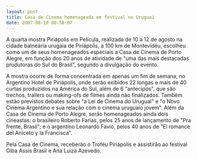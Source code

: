 ```yaml
---
layout: post
title: Casa de Cinema homenageada em festival no Uruguai
date: 2007-08-10 00:58:07
---
```

A quarta mostra Piriápolis em Película, realizada de 10 a 12 de agosto na cidade balneária urugaia de Piriápolis, a 100 km de Montevidéu, escolheu como um de seus homenageados especiais a Casa de Cinema de Porto Alegre, em função dos 20 anos de atividade de "uma das mais destacadas produtoras do Sul do Brasil", segundo a divulgação do evento.

A mostra ocorre de forma concentrada em apenas um fim de semana, no Argentino Hotel de Piriápolis, onde serão exibidos 22 longas e mais de 40 curtas produzidos na América do Sul, além de 6 "antecipos", que são trechos, trailers ou making-ofs de filmes ainda não finalizados. Também estão previstos debates sobre "a Lei de Cinema do Uruguai" e "o Novo Cinema Argentino e sua relação com o cinema uruguaio jovem". Além da Casa de Cinema de Porto Alegre, serão homenageados ainda dois cineastas: o brasileiro Roberto Farias, pelos 25 anos de lançamento de "Pra frente, Brasil"; e o argentino Leonardo Favio, pelos 40 anos de "El romance del Aniceto y la Francisca".

Pela Casa de Cinema, receberão o Troféu Piriápolis e assistirão ao festival Giba Assis Brasil e Ana Luiza Azevedo.